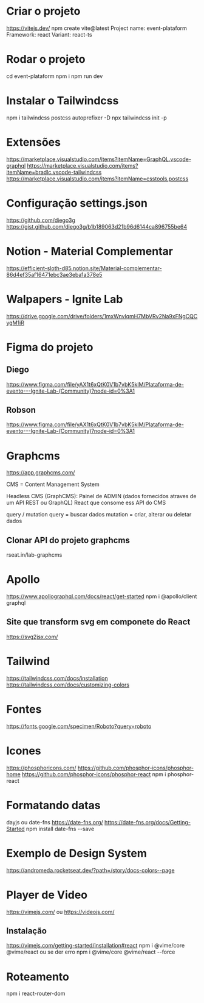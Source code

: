 # Criar o projeto

https://vitejs.dev/
npm create vite@latest
Project name: event-plataform
Framework: react
Variant: react-ts

# Rodar o projeto

cd event-plataform
npm i
npm run dev

# Instalar o Tailwindcss

npm i tailwindcss postcss autoprefixer -D
npx tailwindcss init -p

# Extensões

https://marketplace.visualstudio.com/items?itemName=GraphQL.vscode-graphql
https://marketplace.visualstudio.com/items?itemName=bradlc.vscode-tailwindcss
https://marketplace.visualstudio.com/items?itemName=csstools.postcss

# Configuração settings.json

https://github.com/diego3g
https://gist.github.com/diego3g/b1b189063d21b96d6144ca896755be64

# Notion - Material Complementar

https://efficient-sloth-d85.notion.site/Material-complementar-86d4ef35af16471ebc3ae3eba1a378e5

# Walpapers - Ignite Lab

https://drive.google.com/drive/folders/1mxWnvlqmH7MbVRv2Na9xFNgCQCygM1iR

# Figma do projeto

## Diego

https://www.figma.com/file/yAX1t6xQtK0V1b7vbK5kIM/Plataforma-de-evento---Ignite-Lab-(Community)?node-id=0%3A1

## Robson

https://www.figma.com/file/yAX1t6xQtK0V1b7vbK5kIM/Plataforma-de-evento---Ignite-Lab-(Community)?node-id=0%3A1

# Graphcms

https://app.graphcms.com/

CMS = Content Management System

Headless CMS
(GraphCMS): Painel de ADMIN (dados fornecidos atraves de um API REST ou GraphQL)
React que consome ess API do CMS

query / mutation
query = buscar dados
mutation = criar, alterar ou deletar dados

## Clonar API do projeto graphcms

rseat.in/lab-graphcms

# Apollo

https://www.apollographql.com/docs/react/get-started
npm i @apollo/client graphql

## Site que transform svg em componete do React

https://svg2jsx.com/

# Tailwind

https://tailwindcss.com/docs/installation
https://tailwindcss.com/docs/customizing-colors

# Fontes

https://fonts.google.com/specimen/Roboto?query=roboto

# Icones

https://phosphoricons.com/
https://github.com/phosphor-icons/phosphor-home
https://github.com/phosphor-icons/phosphor-react
npm i phosphor-react

# Formatando datas

dayjs ou date-fns
https://date-fns.org/
https://date-fns.org/docs/Getting-Started
npm install date-fns --save

# Exemplo de Design System

https://andromeda.rocketseat.dev/?path=/story/docs-colors--page

# Player de Video

https://vimejs.com/
ou
https://videojs.com/

## Instalação

https://vimejs.com/getting-started/installation#react
npm i @vime/core @vime/react
ou se der erro
npm i @vime/core @vime/react --force

# Roteamento

npm i react-router-dom
